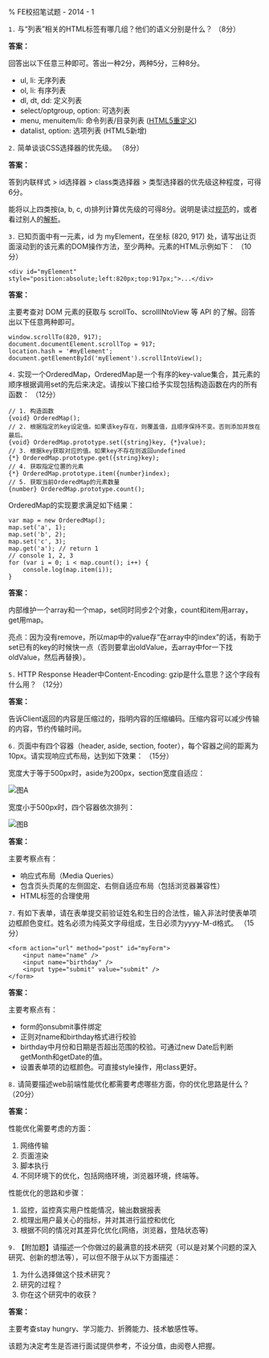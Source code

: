 % FE校招笔试题 - 2014 - 1


`1.`  与“列表”相关的HTML标签有哪几组？他们的语义分别是什么？ （8分）

**答案：**

回答出以下任意三种即可。答出一种2分，两种5分，三种8分。

- ul, li: 无序列表
- ol, li: 有序列表
- dl, dt, dd: 定义列表
- select/optgroup, option: 可选列表
- menu, menuitem/li: 命令列表/目录列表 ([HTML5重定义](http://www.w3.org/html/wg/drafts/html/master/interactive-elements.html#the-menu-element))
- datalist, option: 选项列表 (HTML5新增)


`2.`  简单谈谈CSS选择器的优先级。 （8分）

**答案：** 

答到内联样式 &gt; id选择器 &gt; class类选择器 &gt; 类型选择器的优先级这种程度，可得6分。

能将以上四类按(a, b, c, d)排列计算优先级的可得8分。说明是读过[规范](http://www.w3.org/TR/CSS21/cascade.html#specificity)的，或者看过别人的[解析](http://yiminghe.iteye.com/blog/254094)。


`3.`  已知页面中有一元素，id 为 myElement，在坐标 (820, 917) 处，请写出让页面滚动到的该元素的DOM操作方法，至少两种。元素的HTML示例如下： （10分）

    <div id="myElement" style="position:absolute;left:820px;top:917px;">...</div>

**答案：** 

主要考查对 DOM 元素的获取与 scrollTo、scrollINtoView 等 API 的了解。回答出以下任意两种即可。

    window.scrollTo(820, 917);
    document.documentElement.scrollTop = 917;
    location.hash = '#myElement';
    document.getElementById('myElement').scrollIntoView();


`4.`  实现一个OrderedMap，OrderedMap是一个有序的key-value集合，其元素的顺序根据调用set的先后来决定。请按以下接口给予实现包括构造函数在内的所有函数： （12分）

    // 1. 构造函数
    {void} OrderedMap();
    // 2. 根据指定的key设定值。如果该key存在，则覆盖值，且顺序保持不变。否则添加并放在最后。
    {void} OrderedMap.prototype.set({string}key, {*}value);
    // 3. 根据key获取对应的值。如果key不存在则返回undefined
    {*} OrderedMap.prototype.get({string}key);
    // 4. 获取指定位置的元素
    {*} OrderedMap.prototype.item({number}index);
    // 5. 获取当前OrderedMap的元素数量
    {number} OrderedMap.prototype.count();

OrderedMap的实现要求满足如下结果：

    var map = new OrderedMap();
    map.set('a', 1);
    map.set('b', 2);
    map.set('c', 3);
    map.get('a'); // return 1
    // console 1, 2, 3
    for (var i = 0; i < map.count(); i++) {
        console.log(map.item(i));
    }



**答案：** 

内部维护一个array和一个map，set同时同步2个对象，count和item用array，get用map。

亮点：因为没有remove，所以map中的value存“在array中的index”的话，有助于set已有的key的时候快一点（否则要拿出oldValue，去array中for一下找oldValue，然后再替换）。



`5.`  HTTP Response Header中Content-Encoding: gzip是什么意思？这个字段有什么用？ （12分）

**答案：** 

告诉Client返回的内容是压缩过的，指明内容的压缩编码。压缩内容可以减少传输的内容，节约传输时间。


`6.`  页面中有四个容器（header, aside, section, footer），每个容器之间的距离为10px。请实现响应式布局，达到如下效果： （15分）

宽度大于等于500px时，aside为200px，section宽度自适应：

![图A](http://fe.baidu.com/~zhao_lei/test/1-a.png)

宽度小于500px时，四个容器依次排列：
 
![图B](http://fe.baidu.com/~zhao_lei/test/1-b.png)


**答案：** 

主要考察点有：

- 响应式布局（Media Queries）
- 包含页头页尾的左侧固定、右侧自适应布局（包括浏览器兼容性）
- HTML标签的合理使用


`7.`  有如下表单，请在表单提交前验证姓名和生日的合法性，输入非法时使表单项边框颜色变红。姓名必须为纯英文字母组成，生日必须为yyyy-M-d格式。 （15分）

    <form action="url" method="post" id="myForm">
        <input name="name" />
        <input name="birthday" />
        <input type="submit" value="submit" />
    </form>

**答案：** 

主要考察点有：

- form的onsubmit事件绑定
- 正则对name和birthday格式进行校验
- birthday中月份和日期是否超出范围的校验。可通过new Date后判断getMonth和getDate的值。
- 设置表单项的边框颜色。可直接style操作，用class更好。



`8.`  请简要描述web前端性能优化都需要考虑哪些方面，你的优化思路是什么？ （20分）

**答案：** 

性能优化需要考虑的方面：

1. 网络传输
2. 页面渲染
3. 脚本执行
4. 不同环境下的优化，包括网络环境，浏览器环境，终端等。

性能优化的思路和步骤：

1. 监控，监控真实用户性能情况，输出数据报表
2. 梳理出用户最关心的指标，并对其进行监控和优化  
3. 根据不同的情况对其差异化优化(网络，浏览器，登陆状态等) 


`9.` 【附加题】请描述一个你做过的最满意的技术研究（可以是对某个问题的深入研究、创新的想法等），可以但不限于从以下方面描述：

1.  为什么选择做这个技术研究？
2.  研究的过程？
3.  你在这个研究中的收获？

**答案：** 

主要考查stay hungry、学习能力、折腾能力、技术敏感性等。

该题为决定考生是否进行面试提供参考，不设分值，由阅卷人把握。
